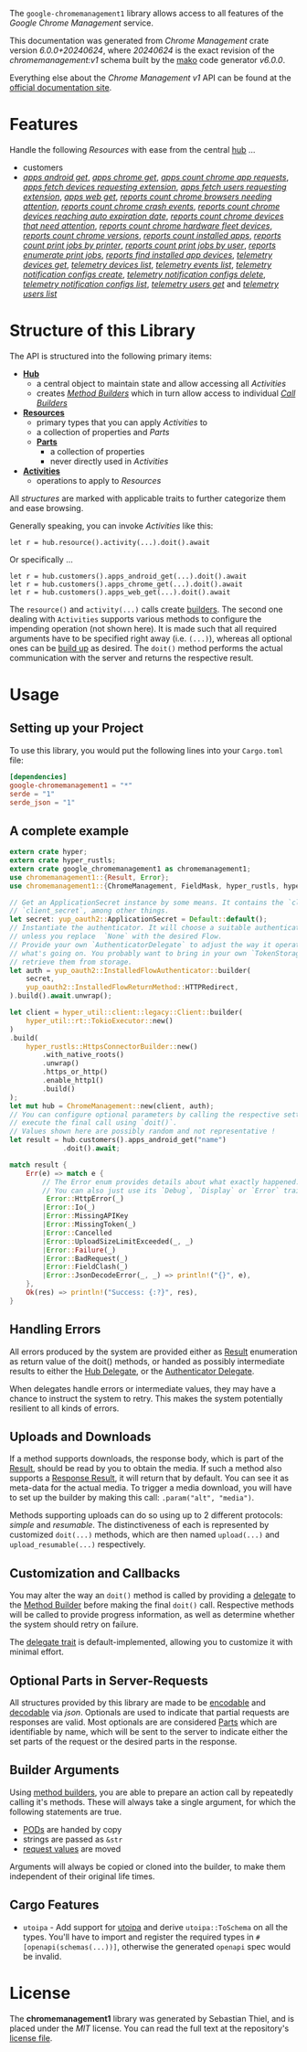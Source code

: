 <!---
DO NOT EDIT !
This file was generated automatically from 'src/generator/templates/api/README.md.mako'
DO NOT EDIT !
-->
The `google-chromemanagement1` library allows access to all features of the *Google Chrome Management* service.

This documentation was generated from *Chrome Management* crate version *6.0.0+20240624*, where *20240624* is the exact revision of the *chromemanagement:v1* schema built by the [mako](http://www.makotemplates.org/) code generator *v6.0.0*.

Everything else about the *Chrome Management* *v1* API can be found at the
[official documentation site](http://developers.google.com/chrome/management/).
# Features

Handle the following *Resources* with ease from the central [hub](https://docs.rs/google-chromemanagement1/6.0.0+20240624/google_chromemanagement1/ChromeManagement) ...

* customers
 * [*apps android get*](https://docs.rs/google-chromemanagement1/6.0.0+20240624/google_chromemanagement1/api::CustomerAppAndroidGetCall), [*apps chrome get*](https://docs.rs/google-chromemanagement1/6.0.0+20240624/google_chromemanagement1/api::CustomerAppChromeGetCall), [*apps count chrome app requests*](https://docs.rs/google-chromemanagement1/6.0.0+20240624/google_chromemanagement1/api::CustomerAppCountChromeAppRequestCall), [*apps fetch devices requesting extension*](https://docs.rs/google-chromemanagement1/6.0.0+20240624/google_chromemanagement1/api::CustomerAppFetchDevicesRequestingExtensionCall), [*apps fetch users requesting extension*](https://docs.rs/google-chromemanagement1/6.0.0+20240624/google_chromemanagement1/api::CustomerAppFetchUsersRequestingExtensionCall), [*apps web get*](https://docs.rs/google-chromemanagement1/6.0.0+20240624/google_chromemanagement1/api::CustomerAppWebGetCall), [*reports count chrome browsers needing attention*](https://docs.rs/google-chromemanagement1/6.0.0+20240624/google_chromemanagement1/api::CustomerReportCountChromeBrowsersNeedingAttentionCall), [*reports count chrome crash events*](https://docs.rs/google-chromemanagement1/6.0.0+20240624/google_chromemanagement1/api::CustomerReportCountChromeCrashEventCall), [*reports count chrome devices reaching auto expiration date*](https://docs.rs/google-chromemanagement1/6.0.0+20240624/google_chromemanagement1/api::CustomerReportCountChromeDevicesReachingAutoExpirationDateCall), [*reports count chrome devices that need attention*](https://docs.rs/google-chromemanagement1/6.0.0+20240624/google_chromemanagement1/api::CustomerReportCountChromeDevicesThatNeedAttentionCall), [*reports count chrome hardware fleet devices*](https://docs.rs/google-chromemanagement1/6.0.0+20240624/google_chromemanagement1/api::CustomerReportCountChromeHardwareFleetDeviceCall), [*reports count chrome versions*](https://docs.rs/google-chromemanagement1/6.0.0+20240624/google_chromemanagement1/api::CustomerReportCountChromeVersionCall), [*reports count installed apps*](https://docs.rs/google-chromemanagement1/6.0.0+20240624/google_chromemanagement1/api::CustomerReportCountInstalledAppCall), [*reports count print jobs by printer*](https://docs.rs/google-chromemanagement1/6.0.0+20240624/google_chromemanagement1/api::CustomerReportCountPrintJobsByPrinterCall), [*reports count print jobs by user*](https://docs.rs/google-chromemanagement1/6.0.0+20240624/google_chromemanagement1/api::CustomerReportCountPrintJobsByUserCall), [*reports enumerate print jobs*](https://docs.rs/google-chromemanagement1/6.0.0+20240624/google_chromemanagement1/api::CustomerReportEnumeratePrintJobCall), [*reports find installed app devices*](https://docs.rs/google-chromemanagement1/6.0.0+20240624/google_chromemanagement1/api::CustomerReportFindInstalledAppDeviceCall), [*telemetry devices get*](https://docs.rs/google-chromemanagement1/6.0.0+20240624/google_chromemanagement1/api::CustomerTelemetryDeviceGetCall), [*telemetry devices list*](https://docs.rs/google-chromemanagement1/6.0.0+20240624/google_chromemanagement1/api::CustomerTelemetryDeviceListCall), [*telemetry events list*](https://docs.rs/google-chromemanagement1/6.0.0+20240624/google_chromemanagement1/api::CustomerTelemetryEventListCall), [*telemetry notification configs create*](https://docs.rs/google-chromemanagement1/6.0.0+20240624/google_chromemanagement1/api::CustomerTelemetryNotificationConfigCreateCall), [*telemetry notification configs delete*](https://docs.rs/google-chromemanagement1/6.0.0+20240624/google_chromemanagement1/api::CustomerTelemetryNotificationConfigDeleteCall), [*telemetry notification configs list*](https://docs.rs/google-chromemanagement1/6.0.0+20240624/google_chromemanagement1/api::CustomerTelemetryNotificationConfigListCall), [*telemetry users get*](https://docs.rs/google-chromemanagement1/6.0.0+20240624/google_chromemanagement1/api::CustomerTelemetryUserGetCall) and [*telemetry users list*](https://docs.rs/google-chromemanagement1/6.0.0+20240624/google_chromemanagement1/api::CustomerTelemetryUserListCall)




# Structure of this Library

The API is structured into the following primary items:

* **[Hub](https://docs.rs/google-chromemanagement1/6.0.0+20240624/google_chromemanagement1/ChromeManagement)**
    * a central object to maintain state and allow accessing all *Activities*
    * creates [*Method Builders*](https://docs.rs/google-chromemanagement1/6.0.0+20240624/google_chromemanagement1/common::MethodsBuilder) which in turn
      allow access to individual [*Call Builders*](https://docs.rs/google-chromemanagement1/6.0.0+20240624/google_chromemanagement1/common::CallBuilder)
* **[Resources](https://docs.rs/google-chromemanagement1/6.0.0+20240624/google_chromemanagement1/common::Resource)**
    * primary types that you can apply *Activities* to
    * a collection of properties and *Parts*
    * **[Parts](https://docs.rs/google-chromemanagement1/6.0.0+20240624/google_chromemanagement1/common::Part)**
        * a collection of properties
        * never directly used in *Activities*
* **[Activities](https://docs.rs/google-chromemanagement1/6.0.0+20240624/google_chromemanagement1/common::CallBuilder)**
    * operations to apply to *Resources*

All *structures* are marked with applicable traits to further categorize them and ease browsing.

Generally speaking, you can invoke *Activities* like this:

```Rust,ignore
let r = hub.resource().activity(...).doit().await
```

Or specifically ...

```ignore
let r = hub.customers().apps_android_get(...).doit().await
let r = hub.customers().apps_chrome_get(...).doit().await
let r = hub.customers().apps_web_get(...).doit().await
```

The `resource()` and `activity(...)` calls create [builders][builder-pattern]. The second one dealing with `Activities`
supports various methods to configure the impending operation (not shown here). It is made such that all required arguments have to be
specified right away (i.e. `(...)`), whereas all optional ones can be [build up][builder-pattern] as desired.
The `doit()` method performs the actual communication with the server and returns the respective result.

# Usage

## Setting up your Project

To use this library, you would put the following lines into your `Cargo.toml` file:

```toml
[dependencies]
google-chromemanagement1 = "*"
serde = "1"
serde_json = "1"
```

## A complete example

```Rust
extern crate hyper;
extern crate hyper_rustls;
extern crate google_chromemanagement1 as chromemanagement1;
use chromemanagement1::{Result, Error};
use chromemanagement1::{ChromeManagement, FieldMask, hyper_rustls, hyper_util, yup_oauth2};

// Get an ApplicationSecret instance by some means. It contains the `client_id` and
// `client_secret`, among other things.
let secret: yup_oauth2::ApplicationSecret = Default::default();
// Instantiate the authenticator. It will choose a suitable authentication flow for you,
// unless you replace  `None` with the desired Flow.
// Provide your own `AuthenticatorDelegate` to adjust the way it operates and get feedback about
// what's going on. You probably want to bring in your own `TokenStorage` to persist tokens and
// retrieve them from storage.
let auth = yup_oauth2::InstalledFlowAuthenticator::builder(
    secret,
    yup_oauth2::InstalledFlowReturnMethod::HTTPRedirect,
).build().await.unwrap();

let client = hyper_util::client::legacy::Client::builder(
    hyper_util::rt::TokioExecutor::new()
)
.build(
    hyper_rustls::HttpsConnectorBuilder::new()
        .with_native_roots()
        .unwrap()
        .https_or_http()
        .enable_http1()
        .build()
);
let mut hub = ChromeManagement::new(client, auth);
// You can configure optional parameters by calling the respective setters at will, and
// execute the final call using `doit()`.
// Values shown here are possibly random and not representative !
let result = hub.customers().apps_android_get("name")
             .doit().await;

match result {
    Err(e) => match e {
        // The Error enum provides details about what exactly happened.
        // You can also just use its `Debug`, `Display` or `Error` traits
         Error::HttpError(_)
        |Error::Io(_)
        |Error::MissingAPIKey
        |Error::MissingToken(_)
        |Error::Cancelled
        |Error::UploadSizeLimitExceeded(_, _)
        |Error::Failure(_)
        |Error::BadRequest(_)
        |Error::FieldClash(_)
        |Error::JsonDecodeError(_, _) => println!("{}", e),
    },
    Ok(res) => println!("Success: {:?}", res),
}

```
## Handling Errors

All errors produced by the system are provided either as [Result](https://docs.rs/google-chromemanagement1/6.0.0+20240624/google_chromemanagement1/common::Result) enumeration as return value of
the doit() methods, or handed as possibly intermediate results to either the
[Hub Delegate](https://docs.rs/google-chromemanagement1/6.0.0+20240624/google_chromemanagement1/common::Delegate), or the [Authenticator Delegate](https://docs.rs/yup-oauth2/*/yup_oauth2/trait.AuthenticatorDelegate.html).

When delegates handle errors or intermediate values, they may have a chance to instruct the system to retry. This
makes the system potentially resilient to all kinds of errors.

## Uploads and Downloads
If a method supports downloads, the response body, which is part of the [Result](https://docs.rs/google-chromemanagement1/6.0.0+20240624/google_chromemanagement1/common::Result), should be
read by you to obtain the media.
If such a method also supports a [Response Result](https://docs.rs/google-chromemanagement1/6.0.0+20240624/google_chromemanagement1/common::ResponseResult), it will return that by default.
You can see it as meta-data for the actual media. To trigger a media download, you will have to set up the builder by making
this call: `.param("alt", "media")`.

Methods supporting uploads can do so using up to 2 different protocols:
*simple* and *resumable*. The distinctiveness of each is represented by customized
`doit(...)` methods, which are then named `upload(...)` and `upload_resumable(...)` respectively.

## Customization and Callbacks

You may alter the way an `doit()` method is called by providing a [delegate](https://docs.rs/google-chromemanagement1/6.0.0+20240624/google_chromemanagement1/common::Delegate) to the
[Method Builder](https://docs.rs/google-chromemanagement1/6.0.0+20240624/google_chromemanagement1/common::CallBuilder) before making the final `doit()` call.
Respective methods will be called to provide progress information, as well as determine whether the system should
retry on failure.

The [delegate trait](https://docs.rs/google-chromemanagement1/6.0.0+20240624/google_chromemanagement1/common::Delegate) is default-implemented, allowing you to customize it with minimal effort.

## Optional Parts in Server-Requests

All structures provided by this library are made to be [encodable](https://docs.rs/google-chromemanagement1/6.0.0+20240624/google_chromemanagement1/common::RequestValue) and
[decodable](https://docs.rs/google-chromemanagement1/6.0.0+20240624/google_chromemanagement1/common::ResponseResult) via *json*. Optionals are used to indicate that partial requests are responses
are valid.
Most optionals are are considered [Parts](https://docs.rs/google-chromemanagement1/6.0.0+20240624/google_chromemanagement1/common::Part) which are identifiable by name, which will be sent to
the server to indicate either the set parts of the request or the desired parts in the response.

## Builder Arguments

Using [method builders](https://docs.rs/google-chromemanagement1/6.0.0+20240624/google_chromemanagement1/common::CallBuilder), you are able to prepare an action call by repeatedly calling it's methods.
These will always take a single argument, for which the following statements are true.

* [PODs][wiki-pod] are handed by copy
* strings are passed as `&str`
* [request values](https://docs.rs/google-chromemanagement1/6.0.0+20240624/google_chromemanagement1/common::RequestValue) are moved

Arguments will always be copied or cloned into the builder, to make them independent of their original life times.

[wiki-pod]: http://en.wikipedia.org/wiki/Plain_old_data_structure
[builder-pattern]: http://en.wikipedia.org/wiki/Builder_pattern
[google-go-api]: https://github.com/google/google-api-go-client

## Cargo Features

* `utoipa` - Add support for [utoipa](https://crates.io/crates/utoipa) and derive `utoipa::ToSchema` on all
the types. You'll have to import and register the required types in `#[openapi(schemas(...))]`, otherwise the
generated `openapi` spec would be invalid.


# License
The **chromemanagement1** library was generated by Sebastian Thiel, and is placed
under the *MIT* license.
You can read the full text at the repository's [license file][repo-license].

[repo-license]: https://github.com/Byron/google-apis-rsblob/main/LICENSE.md

